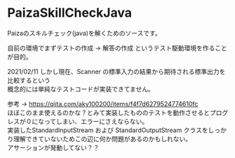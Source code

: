 # PaizaSkillCheckJava

Paizaのスキルチェック(java)を解くためのソースです。 <br>

自前の環境でまずテストの作成 -> 解答の作成 というテスト駆動環境を作ることが目的。<br>


2021/02/11
しかし現在、Scanner の標準入力の結果から期待される標準出力を比較するという <br>
概念的には単純なテストコードが実装できてません。 <br>

参考 -> https://qiita.com/aky100200/items/f4f7d6279524774610fc <br>
ほぼこのまま使えるのかな？とみて実装したもののテストを動作させるとプログレスが０になってしまい、エラーにさえならない。 <br>
実装したStandardInputStream および StandardOutputStream クラスをしっかり理解できていないためこの辺に何か問題があるのかもしれない。<br>
アサーションが発動してない？？ <br>
